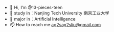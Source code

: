 - 👋 Hi, I’m @13-pieces-teen
- 👀 study in：Nanjing Tech University 南京工业大学
- 🌱 major in：Artificial Intelligence
- 📫 How to reach me ag2sag2sliu@gmail.com

<!---
13-pieces-teen/13-pieces-teen is a ✨ special ✨ repository because its `README.md` (this file) appears on your GitHub profile.
You can click the Preview link to take a look at your changes.
--->
